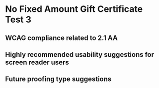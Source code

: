 # No Fixed Amount Gift Certificate Test 3
## WCAG compliance related to 2.1 AA
## Highly recommended usability suggestions for screen reader users
## Future proofing type suggestions
